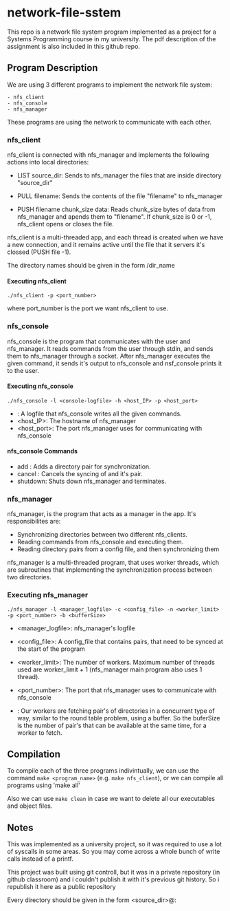 # network-file-sstem

This repo is a network file system program implemented as a project
for a Systems Programming course in my university. The pdf description of the 
assignment is also included in this github repo.

## Program Description

We are using 3 different programs to implement the network file system:

    - nfs_client
    - nfs_console
    - nfs_manager

These programs are using the network to communicate with each other. 

### nfs_client

nfs_client is connected with nfs_manager and implements the following actions
into local directories:

- LIST source_dir:  Sends to nfs_manager the files that are inside 
                    directory "source_dir"

-  PULL filename:   Sends the contents of the file "filename" to nfs_manager

- PUSH filename chunk_size data: Reads chunk_size bytes of data from nfs_manager
                                 and apends them to "filename". If chunk_size is
                                 0 or -1, nfs_client opens or closes the file.

nfs_client is a multi-threaded app, and each thread is created when we have a 
new connection, and it remains active until the file that it servers it's 
clossed (PUSH file -1).

The directory names should be given in the form /dir_name

#### Executing nfs_client

`./nfs_client -p <port_number>`

where port_number is the port we want nfs_client to use.

### nfs_console

nfs_console is the program that communicates with the user and nfs_manager. It 
reads commands from the user through stdin, and sends them to nfs_manager 
through a socket. After nfs_manager executes the given command, it sends it's 
output to nfs_console and nsf_console prints it to the user. 

#### Executing nfs_console

`./nfs_console -l <console-logfile> -h <host_IP> -p <host_port>`

- <console-logfile>: A logfile that nfs_console writes all the given commands.
- <host_IP>: The hostname of nfs_manager
- <host_port>: The port nfs_manager uses for communicating with nfs_console

#### nfs_console Commands

- add <source> <target>: Adds a directory pair for synchronization.
- cancel <source>: Cancels the syncing of <source> and it's pair.
- shutdown: Shuts down nfs_manager and terminates.

### nfs_manager

nfs_manager, is the program that acts as a manager in the app. It's 
responsibilites are:

- Synchronizing directories between two different nfs_clients. 
- Reading commands from nfs_console and executing them.
- Reading directory pairs from a config file, and then synchronizing them

nfs_manager is a multi-threaded program, that uses worker threads, which are
subroutines that implementing the synchronization process between two 
directories.

### Executing nfs_manager

`./nfs_manager -l <manager_logfile> -c <config_file> -n <worker_limit>
-p <port_number> -b <bufferSize>`

- <manager_logfile>: nfs_manager's logfile
- <config_file>: A config_file that contains pairs, that need to be synced 
at the start of the program
- <worker_limit>: The number of workers. Maximum number of threads used are 
worker_limit + 1 (nfs_manager main program also uses 1 thread).
- <port_number>: The port that nfs_manager uses to communicate with nfs_console

- <buferSize>: Our workers are fetching pair's of directories in a concurrent
type of way, similar to the round table problem, using a buffer. So the 
buferSize is the number of pair's that can be available at the same time, for 
a worker to fetch.

## Compilation

To compile each of the three programs indivintually, we can use the command
`make <program_name>` (e.g. `make nfs_client`), or we can compile all programs
using 'make all'

Also we can use `make clean` in case we want to delete all our executables
and object files.

## Notes

This was implemented as a university project, so it was required to use a lot 
of syscalls in some areas. So you may come across a whole bunch of write calls 
instead of a printf.

This project was built using git controll, but it was in a private repository
(in github classroom) and i couldn't publish it with it's previous git history.
So i republish it here as a public repository

Every directory should be given in the form <source_dir>@<hostname>:<port>
